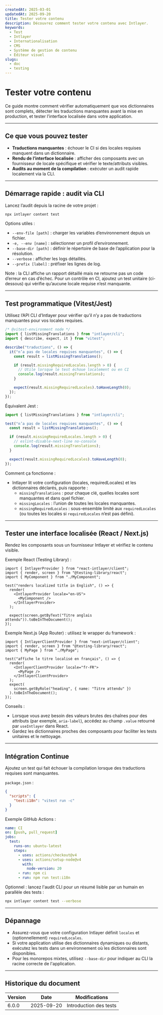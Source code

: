 ```yaml
---
createdAt: 2025-03-01
updatedAt: 2025-09-20
title: Tester votre contenu
description: Découvrez comment tester votre contenu avec Intlayer.
keywords:
  - Test
  - Intlayer
  - Internationalisation
  - CMS
  - Système de gestion de contenu
  - Éditeur visuel
slugs:
  - doc
  - testing
---
```


# Tester votre contenu

Ce guide montre comment vérifier automatiquement que vos dictionnaires sont complets, détecter les traductions manquantes avant la mise en production, et tester l’interface localisée dans votre application.

---

## Ce que vous pouvez tester

- **Traductions manquantes** : échouer le CI si des locales requises manquent dans un dictionnaire.
- **Rendu de l’interface localisée** : afficher des composants avec un fournisseur de locale spécifique et vérifier le texte/attributs visibles.
- **Audits au moment de la compilation** : exécuter un audit rapide localement via la CLI.

---

## Démarrage rapide : audit via CLI

Lancez l’audit depuis la racine de votre projet :

```bash
npx intlayer content test
```

Options utiles :

- `--env-file [path]` : charger les variables d’environnement depuis un fichier.
- `-e, --env [name]` : sélectionner un profil d’environnement.
- `--base-dir [path]` : définir le répertoire de base de l’application pour la résolution.
- `--verbose` : afficher les logs détaillés.
- `--prefix [label]` : préfixer les lignes de log.

Note : la CLI affiche un rapport détaillé mais ne retourne pas un code d’erreur en cas d’échec. Pour un contrôle en CI, ajoutez un test unitaire (ci-dessous) qui vérifie qu’aucune locale requise n’est manquante.

---

## Test programmatique (Vitest/Jest)

Utilisez l’API CLI d’Intlayer pour vérifier qu’il n’y a pas de traductions manquantes pour vos locales requises.

```ts fileName=i18n.test.ts
/* @vitest-environment node */
import { listMissingTranslations } from "intlayer/cli";
import { describe, expect, it } from "vitest";

describe("traductions", () => {
  it("n’a pas de locales requises manquantes", () => {
    const result = listMissingTranslations();

    if (result.missingRequiredLocales.length > 0) {
      // Utile lorsque le test échoue localement ou en CI
      console.log(result.missingTranslations);
    }

    expect(result.missingRequiredLocales).toHaveLength(0);
  });
});
```

Équivalent Jest :

```ts fileName=i18n.test.ts
import { listMissingTranslations } from "intlayer/cli";

test("n’a pas de locales requises manquantes", () => {
  const result = listMissingTranslations();

  if (result.missingRequiredLocales.length > 0) {
    // eslint-disable-next-line no-console
    console.log(result.missingTranslations);
  }

  expect(result.missingRequiredLocales).toHaveLength(0);
});
```

Comment ça fonctionne :

- Intlayer lit votre configuration (locales, requiredLocales) et les dictionnaires déclarés, puis rapporte :
  - `missingTranslations` : pour chaque clé, quelles locales sont manquantes et dans quel fichier.
  - `missingLocales` : l’union de toutes les locales manquantes.
  - `missingRequiredLocales` : sous-ensemble limité aux `requiredLocales` (ou toutes les locales si `requiredLocales` n’est pas défini).

---

## Tester une interface localisée (React / Next.js)

Rendez les composants sous un fournisseur Intlayer et vérifiez le contenu visible.

Exemple React (Testing Library) :

```tsx
import { IntlayerProvider } from "react-intlayer/client";
import { render, screen } from "@testing-library/react";
import { MyComponent } from "./MyComponent";

test("renders localized title in English", () => {
  render(
    <IntlayerProvider locale="en-US">
      <MyComponent />
    </IntlayerProvider>
  );

  expect(screen.getByText("Titre anglais attendu")).toBeInTheDocument();
});
```

Exemple Next.js (App Router) : utilisez le wrapper du framework :

```tsx
import { IntlayerClientProvider } from "next-intlayer/client";
import { render, screen } from "@testing-library/react";
import { MyPage } from "./MyPage";

test("affiche le titre localisé en français", () => {
  render(
    <IntlayerClientProvider locale="fr-FR">
      <MyPage />
    </IntlayerClientProvider>
  );
  expect(
    screen.getByRole("heading", { name: "Titre attendu" })
  ).toBeInTheDocument();
});
```

Conseils :

- Lorsque vous avez besoin des valeurs brutes des chaînes pour des attributs (par exemple, `aria-label`), accédez au champ `.value` retourné par `useIntlayer` dans React.
- Gardez les dictionnaires proches des composants pour faciliter les tests unitaires et le nettoyage.

---

## Intégration Continue

Ajoutez un test qui fait échouer la compilation lorsque des traductions requises sont manquantes.

`package.json` :

```json
{
  "scripts": {
    "test:i18n": "vitest run -c"
  }
}
```

Exemple GitHub Actions :

```yaml
name: CI
on: [push, pull_request]
jobs:
  test:
    runs-on: ubuntu-latest
    steps:
      - uses: actions/checkout@v4
      - uses: actions/setup-node@v4
        with:
          node-version: 20
      - run: npm ci
      - run: npm run test:i18n
```

Optionnel : lancez l'audit CLI pour un résumé lisible par un humain en parallèle des tests :

```bash
npx intlayer content test --verbose
```

---

## Dépannage

- Assurez-vous que votre configuration Intlayer définit `locales` et (optionnellement) `requiredLocales`.
- Si votre application utilise des dictionnaires dynamiques ou distants, exécutez les tests dans un environnement où les dictionnaires sont disponibles.
- Pour les monorepos mixtes, utilisez `--base-dir` pour indiquer au CLI la racine correcte de l'application.

---

## Historique du document

| Version | Date       | Modifications          |
| ------- | ---------- | ---------------------- |
| 6.0.0   | 2025-09-20 | Introduction des tests |
